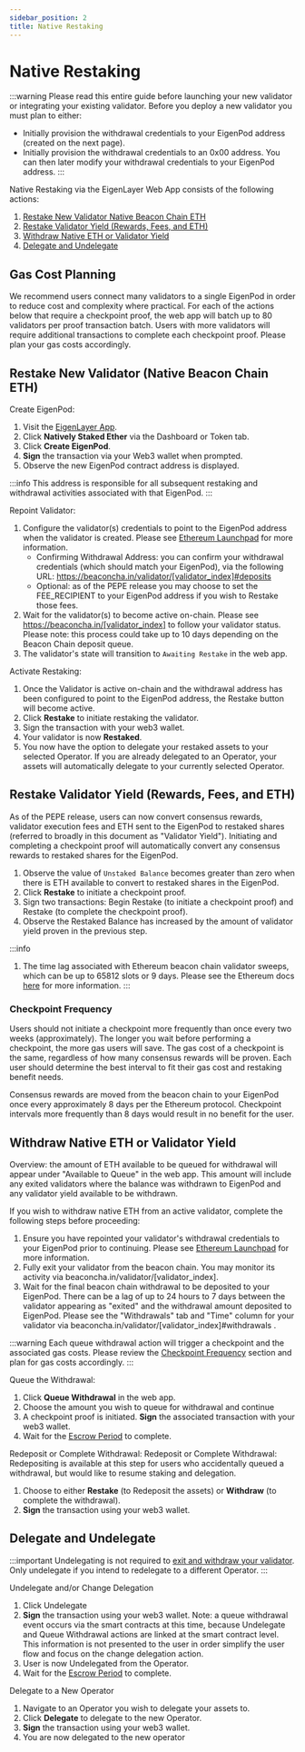 ```yaml
---
sidebar_position: 2
title: Native Restaking
---
```


# Native Restaking


:::warning
Please read this entire guide before launching your new validator or integrating your existing validator. Before you deploy a new validator you must plan to either:
- Initially provision the withdrawal credentials to your EigenPod address (created on the next page).
- Initially provision the withdrawal credentials to an 0x00 address. You can then later modify your withdrawal credentials to your EigenPod address.
:::

Native Restaking via the EigenLayer Web App consists of the following actions:
1. [Restake New Validator Native Beacon Chain ETH](#restake-new-validator-native-beacon-chain-eth)
2. [Restake Validator Yield (Rewards, Fees, and ETH)](#restake-validator-yield-rewards-fees-and-eth)
3. [Withdraw Native ETH or Validator Yield](#withdraw-native-eth-or-validator-yield)
4. [Delegate and Undelegate](#delegate-and-undelegate)


## Gas Cost Planning

We recommend users connect many validators to a single EigenPod in order to reduce cost and complexity where practical. For each of the actions below that require a checkpoint proof, the web app will batch up to 80 validators per proof transaction batch. Users with more validators will require additional transactions to complete each checkpoint proof. Please plan your gas costs accordingly.


## Restake New Validator (Native Beacon Chain ETH)

Create EigenPod:
1. Visit the [EigenLayer App](https://app.eigenlayer.xyz/).
1. Click **Natively Staked Ether** via the Dashboard or Token tab.
1. Click **Create EigenPod**.
1. **Sign** the transaction via your Web3 wallet when prompted.
1. Observe the new EigenPod contract address is displayed.

:::info
This address is responsible for all subsequent restaking and withdrawal activities associated with that EigenPod.
:::

Repoint Validator:
1. Configure the validator(s) credentials to point to the EigenPod address when the validator is created. Please see [Ethereum Launchpad](https://launchpad.ethereum.org/en/withdrawals#enabling-withdrawals) for more information. 
    * Confirming Withdrawal Address: you can confirm your withdrawal credentials (which should match your EigenPod), via the following URL: https://beaconcha.in/validator/[validator_index]#deposits
    * Optional: as of the PEPE release you may choose to set the FEE_RECIPIENT to your EigenPod address if you wish to Restake those fees.
1. Wait for the validator(s) to become active on-chain. Please see https://beaconcha.in/[validator_index] to follow your validator status. Please note: this process could take up to 10 days depending on the Beacon Chain deposit queue.
1. The validator's state will transition to `Awaiting Restake` in the web app.

Activate Restaking:
1. Once the Validator is active on-chain and the withdrawal address has been configured to point to the EigenPod address, the Restake button will become active.
1. Click **Restake** to initiate restaking the validator.
1. Sign the transaction with your web3 wallet.
1. Your validator is now **Restaked**.
1. You now have the option to delegate your restaked assets to your selected Operator. If you are already delegated to an Operator, your assets will automatically delegate to your currently selected Operator.


## Restake Validator Yield (Rewards, Fees, and ETH)

As of the PEPE release, users can now convert consensus rewards, validator execution fees and ETH sent to the EigenPod to restaked shares (referred to broadly in this document as "Validator Yield").  Initiating and completing a checkpoint proof will automatically convert any consensus rewards to restaked shares for the EigenPod.

1. Observe the value of `Unstaked Balance` becomes greater than zero when there is ETH available to convert to restaked shares in the EigenPod.
1. Click **Restake** to initiate a checkpoint proof.
1. Sign two transactions: Begin Restake (to initiate a checkpoint proof) and Restake (to complete the checkpoint proof).
1. Observe the Restaked Balance has increased by the amount of validator yield proven in the previous step.

:::info
1. The time lag associated with Ethereum beacon chain validator sweeps, which can be up to 65812 slots or 9 days. Please see the Ethereum docs [here](https://ethereum.org/en/staking/withdrawals/#validator-sweeping) for more information.
:::

### Checkpoint Frequency

Users should not initiate a checkpoint more frequently than once every two weeks (approximately). 
The longer you wait before performing a checkpoint, the more gas users will save. The gas cost of a checkpoint is the same, regardless of how many consensus rewards will be proven. Each user should determine the best interval to fit their gas cost and restaking benefit needs.

Consensus rewards are moved from the beacon chain to your EigenPod once every approximately 8 days per the Ethereum protocol. Checkpoint intervals more frequently than 8 days would result in no benefit for the user.



## Withdraw Native ETH or Validator Yield

Overview: the amount of ETH available to be queued for withdrawal will appear under "Available to Queue" in the web app. This amount will include any exited validators where the balance was withdrawn to EigenPod and any validator yield available to be withdrawn.


If you wish to withdraw native ETH from an active validator, complete the following steps before proceeding:
1. Ensure you have repointed your validator's withdrawal credentials to your EigenPod prior to continuing. Please see [Ethereum Launchpad](https://launchpad.ethereum.org/en/withdrawals#enabling-withdrawals) for more information. 
1. Fully exit your validator from the beacon chain. You may monitor its activity via beaconcha.in/validator/[validator_index].
1. Wait for the final beacon chain withdrawal to be deposited to your EigenPod. There can be a lag of up to 24 hours to 7 days between the validator appearing as "exited" and the withdrawal amount deposited to EigenPod. Please see the "Withdrawals" tab and "Time" column for your validator via beaconcha.in/validator/[validator_index]#withdrawals .


:::warning
Each queue withdrawal action will trigger a checkpoint and the associated gas costs. Please review the [Checkpoint Frequency](#checkpoint-frequency) section and plan for gas costs accordingly.
:::

Queue the Withdrawal:
1. Click **Queue Withdrawal** in the web app.
1. Choose the amount you wish to queue for withdrawal and continue
1. A checkpoint proof is initiated. **Sign** the associated transaction with your web3 wallet.
1. Wait for the [Escrow Period](/docs/restakers/restaking-guides/testnet/README.md#testnet-vs-mainnet-differences) to complete.


Redeposit or Complete Withdrawal:
Redeposit or Complete Withdrawal: Redepositing is available at this step for users who accidentally queued a withdrawal, but would like to resume staking and delegation.
1. Choose to either **Restake** (to Redeposit the assets) or **Withdraw** (to complete the withdrawal).
1. **Sign** the transaction using your web3 wallet.


## Delegate and Undelegate

:::important
Undelegating is not required to [exit and withdraw your validator](#withdraw-native-eth-or-validator-yield). Only undelegate if you intend to redelegate to a different
Operator.
:::

Undelegate and/or Change Delegation
1. Click Undelegate
1. **Sign** the transaction using your web3 wallet. Note: a queue withdrawal event occurs via the smart contracts at this time, because Undelegate and Queue Withdrawal actions are linked at the smart contract level. This information is not presented to the user in order simplify the user flow and focus on the change delegation action.
1. User is now Undelegated from the Operator.
1. Wait for the [Escrow Period](/docs/restakers/restaking-guides/testnet/README.md#testnet-vs-mainnet-differences) to complete.

Delegate to a New Operator
1. Navigate to an Operator you wish to delegate your assets to.
1. Click **Delegate** to delegate to the new Operator.
1. **Sign** the transaction using your web3 wallet.
1. You are now delegated to the new operator
